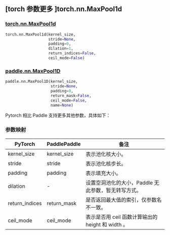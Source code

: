 ## [torch 参数更多 ]torch.nn.MaxPool1d
### [torch.nn.MaxPool1d](https://pytorch.org/docs/stable/generated/torch.nn.MaxPool1d.html?highlight=maxpool1d#torch.nn.MaxPool1d)

```python
torch.nn.MaxPool1d(kernel_size,
                   stride=None,
                   padding=0,
                   dilation=1,
                   return_indices=False,
                   ceil_mode=False)
```

### [paddle.nn.MaxPool1D](https://www.paddlepaddle.org.cn/documentation/docs/zh/develop/api/paddle/nn/MaxPool1D_cn.html#maxpool1d)

```python
paddle.nn.MaxPool1D(kernel_size,
                    stride=None,
                    padding=0,
                    return_mask=False,
                    ceil_mode=False,
                    name=None)
```

Pytorch 相比 Paddle 支持更多其他参数，具体如下：
### 参数映射
| PyTorch       | PaddlePaddle | 备注                                                   |
| ------------- | ------------ | ------------------------------------------------------ |
| kernel_size          | kernel_size            | 表示池化核大小。                           |
| stride          | stride            | 表示池化核步长。                           |
| padding          | padding            | 表示填充大小。                           |
| dilation      | -            | 设置空洞池化的大小，Paddle 无此参数，暂无转写方式。               |
| return_indices | return_mask  | 是否返回最大值的索引，仅参数名不一致。                                  |
| ceil_mode | ceil_mode  | 表示是否用 ceil 函数计算输出的 height 和 width 。                                  |

